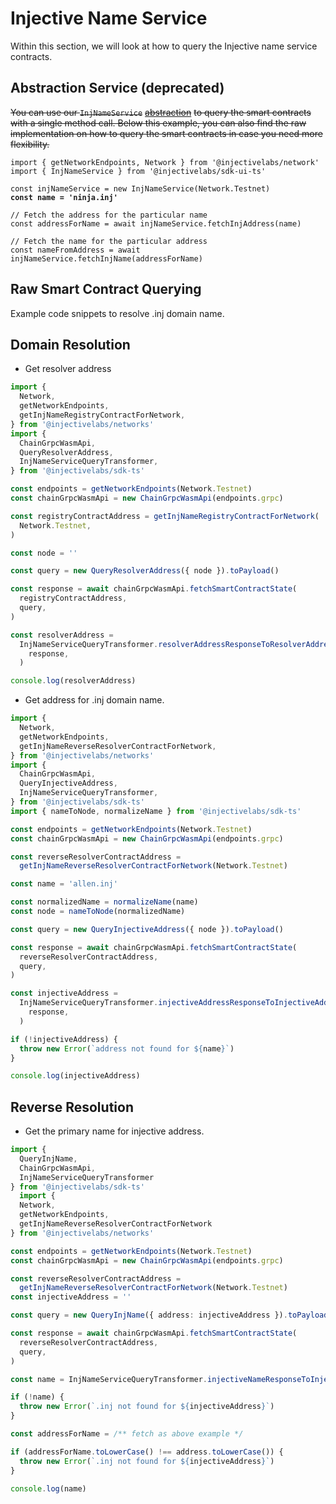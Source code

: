 # Injective Name Service

Within this section, we will look at how to query the Injective name service contracts.

## Abstraction Service (deprecated)

~~You can use our `InjNameService`~~ [~~abstraction~~](../../../deprecated/sdk-ui-ts/src/service/injNameService.ts) ~~to query the smart contracts with a single method call. Below this example, you can also find the raw implementation on how to query the smart contracts in case you need more flexibility.~~

<pre class="language-typescript"><code class="lang-typescript">import { getNetworkEndpoints, Network } from '@injectivelabs/network'
import { InjNameService } from '@injectivelabs/sdk-ui-ts'

const injNameService = new InjNameService(Network.Testnet)
<strong>const name = 'ninja.inj'
</strong>
// Fetch the address for the particular name
const addressForName = await injNameService.fetchInjAddress(name)

// Fetch the name for the particular address
const nameFromAddress = await injNameService.fetchInjName(addressForName)
</code></pre>

## Raw Smart Contract Querying

Example code snippets to resolve .inj domain name.

## Domain Resolution

* Get resolver address

```ts
import {
  Network,
  getNetworkEndpoints,
  getInjNameRegistryContractForNetwork,
} from '@injectivelabs/networks'
import {
  ChainGrpcWasmApi,
  QueryResolverAddress,
  InjNameServiceQueryTransformer,
} from '@injectivelabs/sdk-ts'

const endpoints = getNetworkEndpoints(Network.Testnet)
const chainGrpcWasmApi = new ChainGrpcWasmApi(endpoints.grpc)

const registryContractAddress = getInjNameRegistryContractForNetwork(
  Network.Testnet,
)

const node = ''

const query = new QueryResolverAddress({ node }).toPayload()

const response = await chainGrpcWasmApi.fetchSmartContractState(
  registryContractAddress,
  query,
)

const resolverAddress =
  InjNameServiceQueryTransformer.resolverAddressResponseToResolverAddress(
    response,
  )

console.log(resolverAddress)
```

* Get address for .inj domain name.

```ts
import {
  Network,
  getNetworkEndpoints,
  getInjNameReverseResolverContractForNetwork,
} from '@injectivelabs/networks'
import {
  ChainGrpcWasmApi,
  QueryInjectiveAddress,
  InjNameServiceQueryTransformer,
} from '@injectivelabs/sdk-ts'
import { nameToNode, normalizeName } from '@injectivelabs/sdk-ts'

const endpoints = getNetworkEndpoints(Network.Testnet)
const chainGrpcWasmApi = new ChainGrpcWasmApi(endpoints.grpc)

const reverseResolverContractAddress =
  getInjNameReverseResolverContractForNetwork(Network.Testnet)

const name = 'allen.inj'

const normalizedName = normalizeName(name)
const node = nameToNode(normalizedName)

const query = new QueryInjectiveAddress({ node }).toPayload()

const response = await chainGrpcWasmApi.fetchSmartContractState(
  reverseResolverContractAddress,
  query,
)

const injectiveAddress =
  InjNameServiceQueryTransformer.injectiveAddressResponseToInjectiveAddress(
    response,
  )

if (!injectiveAddress) {
  throw new Error(`address not found for ${name}`)
}

console.log(injectiveAddress)
```

## Reverse Resolution

* Get the primary name for injective address.

```ts
import {
  QueryInjName,
  ChainGrpcWasmApi,
  InjNameServiceQueryTransformer
} from '@injectivelabs/sdk-ts'
  import {
  Network,
  getNetworkEndpoints,
  getInjNameReverseResolverContractForNetwork
} from '@injectivelabs/networks'

const endpoints = getNetworkEndpoints(Network.Testnet)
const chainGrpcWasmApi = new ChainGrpcWasmApi(endpoints.grpc)

const reverseResolverContractAddress =
  getInjNameReverseResolverContractForNetwork(Network.Testnet)
const injectiveAddress = ''

const query = new QueryInjName({ address: injectiveAddress }).toPayload()

const response = await chainGrpcWasmApi.fetchSmartContractState(
  reverseResolverContractAddress,
  query,
)

const name = InjNameServiceQueryTransformer.injectiveNameResponseToInjectiveName(response)

if (!name) {
  throw new Error(`.inj not found for ${injectiveAddress}`)
}

const addressForName = /** fetch as above example */

if (addressForName.toLowerCase() !== address.toLowerCase()) {
  throw new Error(`.inj not found for ${injectiveAddress}`)
}

console.log(name)
```
